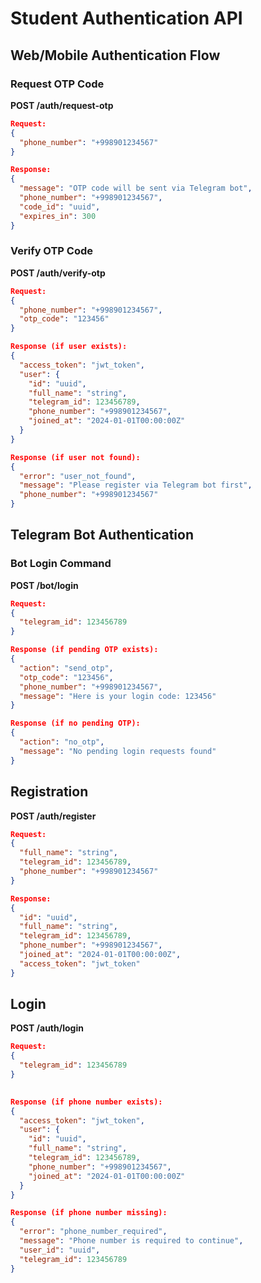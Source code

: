 # Student Authentication API

## Web/Mobile Authentication Flow

### Request OTP Code
**POST /auth/request-otp**
```json
Request:
{
  "phone_number": "+998901234567"
}

Response:
{
  "message": "OTP code will be sent via Telegram bot",
  "phone_number": "+998901234567",
  "code_id": "uuid",
  "expires_in": 300
}
```

### Verify OTP Code
**POST /auth/verify-otp**
```json
Request:
{
  "phone_number": "+998901234567",
  "otp_code": "123456"
}

Response (if user exists):
{
  "access_token": "jwt_token",
  "user": {
    "id": "uuid",
    "full_name": "string",
    "telegram_id": 123456789,
    "phone_number": "+998901234567",
    "joined_at": "2024-01-01T00:00:00Z"
  }
}

Response (if user not found):
{
  "error": "user_not_found",
  "message": "Please register via Telegram bot first",
  "phone_number": "+998901234567"
}
```

## Telegram Bot Authentication

### Bot Login Command
**POST /bot/login**
```json
Request:
{
  "telegram_id": 123456789
}

Response (if pending OTP exists):
{
  "action": "send_otp",
  "otp_code": "123456",
  "phone_number": "+998901234567",
  "message": "Here is your login code: 123456"
}

Response (if no pending OTP):
{
  "action": "no_otp",
  "message": "No pending login requests found"
}
```

## Registration
**POST /auth/register**
```json
Request:
{
  "full_name": "string",
  "telegram_id": 123456789,
  "phone_number": "+998901234567"
}

Response:
{
  "id": "uuid",
  "full_name": "string",
  "telegram_id": 123456789,
  "phone_number": "+998901234567",
  "joined_at": "2024-01-01T00:00:00Z",
  "access_token": "jwt_token"
}
```

## Login
**POST /auth/login**
```json
Request:
{
  "telegram_id": 123456789
}

        
Response (if phone number exists):
{
  "access_token": "jwt_token",
  "user": {
    "id": "uuid",
    "full_name": "string",
    "telegram_id": 123456789,
    "phone_number": "+998901234567",
    "joined_at": "2024-01-01T00:00:00Z"
  }
}

Response (if phone number missing):
{
  "error": "phone_number_required",
  "message": "Phone number is required to continue",
  "user_id": "uuid",
  "telegram_id": 123456789
}
```